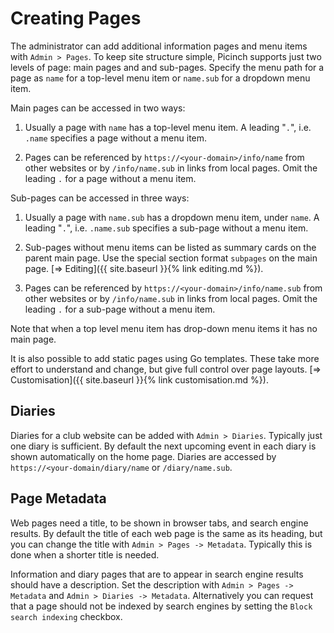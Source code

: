 # Creating Pages
The administrator can add additional information pages and menu items with `Admin > Pages`. To keep site structure simple, Picinch supports just two levels of page: main pages and and sub-pages. Specify the menu path for a page as `name` for a top-level menu item or `name.sub` for a dropdown menu item.

Main pages can be accessed in two ways:

1. Usually a page with `name` has a top-level menu item. A leading "`.`", i.e. `.name` specifies a page without a menu item.

1. Pages can be referenced by `https://<your-domain>/info/name` from other websites or by `/info/name.sub` in links from local pages. Omit the leading `.` for a page without a menu item.

Sub-pages can be accessed in three ways:

1. Usually a page with `name.sub` has a dropdown menu item, under `name`. A leading "`.`", i.e. `.name.sub` specifies a sub-page without a menu item.

1. Sub-pages without menu items can be listed as summary cards on the parent main page. Use the special section format `subpages` on the main page. [&#8658; Editing]({{ site.baseurl }}{% link editing.md %}).

1. Pages can be referenced by `https://<your-domain>/info/name.sub` from other websites or by `/info/name.sub` in links from local pages. Omit the leading `.` for a sub-page without a menu item.

Note that when a top level menu item has drop-down menu items it has no main page.

It is also possible to add static pages using Go templates. These take more effort to understand and change, but give full control over page layouts. [&#8658; Customisation]({{ site.baseurl }}{% link customisation.md %}).

## Diaries
Diaries for a club website can be added with `Admin > Diaries`. Typically just one diary is sufficient. By default the next upcoming event in each diary is shown automatically on the home page. Diaries are accessed by `https://<your-domain/diary/name` or `/diary/name.sub`.

## Page Metadata
Web pages need a title, to be shown in browser tabs, and search engine results. By default the title of each web page is the same as its heading, but you can change the title with `Admin > Pages -> Metadata`. Typically this is done when a shorter title is needed.

Information and diary pages that are to appear in search engine results should have a description. Set the description with `Admin > Pages -> Metadata` and `Admin > Diaries -> Metadata`. Alternatively you can request that a page should not be indexed by search engines by setting the `Block search indexing` checkbox.

